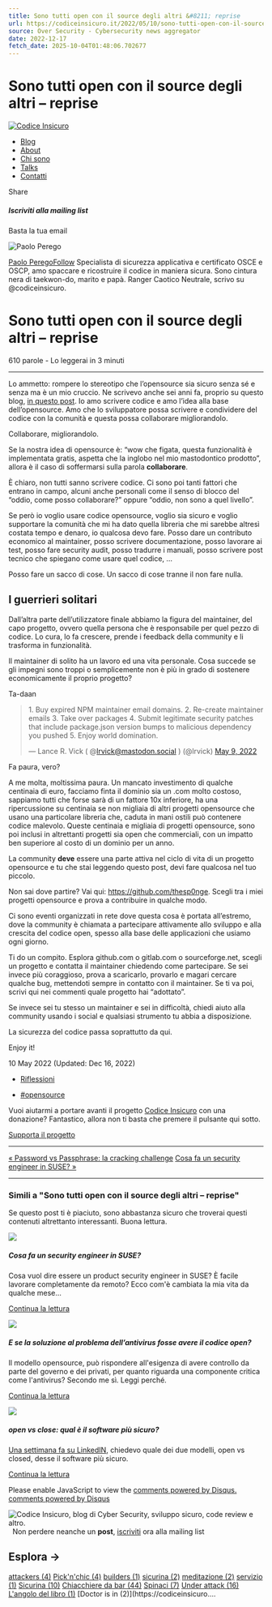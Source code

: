 ```yaml
---
title: Sono tutti open con il source degli altri &#8211; reprise
url: https://codiceinsicuro.it/2022/05/10/sono-tutti-open-con-il-source-degli-altri-reprise/
source: Over Security - Cybersecurity news aggregator
date: 2022-12-17
fetch_date: 2025-10-04T01:48:06.702677
---
```


# Sono tutti open con il source degli altri &#8211; reprise

[![Codice Insicuro](https://codiceinsicuro.it/assets/images/logo.png)](https://codiceinsicuro.it/)

* [Blog](https://codiceinsicuro.it/index.html)
* [About](https://codiceinsicuro.it/about)
* [Chi sono](https://codiceinsicuro.it/chi-sono/)
* [Talks](https://codiceinsicuro.it/talks/)
* [Contatti](https://codiceinsicuro.it/contatti)

Share

##### Iscriviti alla mailing list

Basta la tua email

![Paolo Perego](https://www.gravatar.com/avatar/d05560cd673cf2f4114012616fd57c33?s=250&d=mm&r=x)

[Paolo Perego](https://codiceinsicuro.it)[Follow](https://twitter.com/thesp0nge)
Specialista di sicurezza applicativa e certificato OSCE e OSCP, amo spaccare e ricostruire il codice in maniera sicura. Sono cintura nera di taekwon-do, marito e papà. Ranger Caotico Neutrale, scrivo su @codiceinsicuro.

# Sono tutti open con il source degli altri – reprise

610
parole -  Lo leggerai in 3 minuti

---

Lo ammetto: rompere lo stereotipo che l’opensource sia sicuro senza sé e senza ma è un mio cruccio. Ne scrivevo anche sei anni fa, proprio su questo blog, [in questo post](https://codiceinsicuro.it/2016/09/07/sono-tutti-open-con-il-source-degli-altri/). Io amo scrivere codice e amo l’idea alla base dell’opensource. Amo che lo sviluppatore possa scrivere e condividere del codice con la comunità e questa possa collaborare migliorandolo.

Collaborare, migliorandolo.

Se la nostra idea di opensource è: “wow che figata, questa funzionalità è implementata gratis, aspetta che la inglobo nel mio mastodontico prodotto”, allora è il caso di soffermarsi sulla parola **collaborare**.

È chiaro, non tutti sanno scrivere codice. Ci sono poi tanti fattori che entrano in campo, alcuni anche personali come il senso di blocco del “oddio, come posso collaborare?” oppure “oddio, non sono a quel livello”.

Se però io voglio usare codice opensource, voglio sia sicuro e voglio supportare la comunità che mi ha dato quella libreria che mi sarebbe altresì costata tempo e denaro, io qualcosa devo fare. Posso dare un contributo economico al maintainer, posso scrivere documentazione, posso lavorare ai test, posso fare security audit, posso tradurre i manuali, posso scrivere post tecnico che spiegano come usare quel codice, …

Posso fare un sacco di cose. Un sacco di cose tranne il non fare nulla.

## I guerrieri solitari

Dall’altra parte dell’utilizzatore finale abbiamo la figura del maintainer, del capo progetto, ovvero quella persona che è responsabile per quel pezzo di codice. Lo cura, lo fa crescere, prende i feedback della community e li trasforma in funzionalità.

Il maintainer di solito ha un lavoro ed una vita personale. Cosa succede se gli impegni sono troppi o semplicemente non è più in grado di sostenere economicamente il proprio progetto?

Ta-daan

> 1\. Buy expired NPM maintainer email domains.
> 2\. Re-create maintainer emails
> 3\. Take over packages
> 4\. Submit legitimate security patches that include package.json version bumps to malicious dependency you pushed
> 5\. Enjoy world domination.
>
> — Lance R. Vick ( @lrvick@mastodon.social ) (@lrvick) [May 9, 2022](https://twitter.com/lrvick/status/1523774962909298690?ref\_src=twsrc%5Etfw)

Fa paura, vero?

A me molta, moltissima paura. Un mancato investimento di qualche centinaia di euro, facciamo finta il dominio sia un .com molto costoso, sappiamo tutti che forse sarà di un fattore 10x inferiore, ha una ripercussione su centinaia se non migliaia di altri progetti opensource che usano una particolare libreria che, caduta in mani ostili può contenere codice malevolo. Queste centinaia e migliaia di progetti opensource, sono poi inclusi in altrettanti progetti sia open che commerciali, con un impatto ben superiore al costo di un dominio per un anno.

La community **deve** essere una parte attiva nel ciclo di vita di un progetto opensource e tu che stai leggendo questo post, devi fare qualcosa nel tuo piccolo.

Non sai dove partire? Vai qui: https://github.com/thesp0nge. Scegli tra i miei progetti opensource e prova a contribuire in qualche modo.

Ci sono eventi organizzati in rete dove questa cosa è portata all’estremo, dove la community è chiamata a partecipare attivamente allo sviluppo e alla crescita del codice open, spesso alla base delle applicazioni che usiamo ogni giorno.

Ti do un compito. Esplora github.com o gitlab.com o sourceforge.net, scegli un progetto e contatta il maintainer chiedendo come partecipare. Se sei invece più coraggioso, prova a scaricarlo, provarlo e magari cercare qualche bug, mettendoti sempre in contatto con il maintainer. Se ti va poi, scrivi qui nei commenti quale progetto hai “adottato”.

Se invece sei tu stesso un maintainer e sei in difficoltà, chiedi aiuto alla community usando i social e qualsiasi strumento tu abbia a disposizione.

La sicurezza del codice passa soprattutto da qui.

Enjoy it!

10 May 2022
(Updated: Dec 16, 2022)

* [Riflessioni](/categories#Riflessioni)

* [#opensource](/tags#opensource)

Vuoi aiutarmi a portare avanti il progetto [Codice Insicuro](https://codiceinsicuro.it) con una donazione?
Fantastico, allora non ti basta che premere il pulsante qui sotto.

[Supporta il progetto](https://www.buymeacoffee.com/thesp0nge)

---

[« Password vs Passphrase: la cracking challenge](https://codiceinsicuro.it/2022/04/21/password-vs-passphrase-la-cracking-challenge/)
[Cosa fa un security engineer in SUSE? »](https://codiceinsicuro.it/2022/05/24/cosa-fa-un-security-engineer-in-suse/)

---

### Simili a "Sono tutti open con il source degli altri – reprise"

Se questo post ti è piaciuto, sono abbastanza sicuro che troverai questi contenuti altrettanto interessanti. Buona lettura.

![](https://codiceinsicuro.it/assets/images/)

##### Cosa fa un security engineer in SUSE?

Cosa vuol dire essere un product security engineer in SUSE? È facile lavorare completamente da remoto? Ecco com'è cambiata la mia vita da qualche mese...

[Continua la lettura](/2022/05/24/cosa-fa-un-security-engineer-in-suse/)

![](https://codiceinsicuro.it/assets/images/)

##### E se la soluzione al problema dell’antivirus fosse avere il codice open?

Il modello opensource, può rispondere all'esigenza di avere controllo da parte del governo e dei privati, per quanto riguarda una componente critica come l'antivirus? Secondo me sì. Leggi perché.

[Continua la lettura](/2022/04/04/e-se-il-problema-dell-antivirus-fosse-avere-il-codice-open/)

![](https://codiceinsicuro.it/assets/images/morse.jpg)

##### open vs close: qual è il software più sicuro?

[Una settimana fa su
LinkedIN](https://www.linkedin.com/posts/paolo-perego_ho-avuto-un-interessante-confronto-in-un-activity-6864936392217137152-AjFq),
chiedevo quale dei due modelli, open vs closed, desse il software più sicuro.

[Continua la lettura](/blog/open-vs-close-qual-e-il-software-piu-sicuro/)

Please enable JavaScript to view the [comments powered by Disqus.](http://disqus.com/?ref_noscript)
[comments powered by Disqus](http://disqus.com)

![Codice Insicuro, blog di Cyber Security, sviluppo sicuro, code review e altro.](https://codiceinsicuro.it/assets/images/logo.png)   Non perdere neanche un **post**, [iscriviti](https://mailchi.mp/f53e49d3060b/codice-insicuro) ora alla mailing list

## Esplora →

[attackers (4)](https://codiceinsicuro.it/categories#attackers)
[Pick'n'chic (4)](https://codiceinsicuro.it/categories#Pick'n'chic)
[builders (1)](https://codiceinsicuro.it/categories#builders)
[sicurina (2)](https://codiceinsicuro.it/categories#sicurina)
[meditazione (2)](https://codiceinsicuro.it/categories#meditazione)
[servizio (1)](https://codiceinsicuro.it/categories#servizio)
[Sicurina (10)](https://codiceinsicuro.it/categories#Sicurina)
[Chiacchiere da bar (44)](https://codiceinsicuro.it/categories#Chiacchiere-da-bar)
[Spinaci (7)](https://codiceinsicuro.it/categories#Spinaci)
[Under attack (16)](https://codiceinsicuro.it/categories#Under-attack)
[L'angolo del libro (1)](https://codiceinsicuro.it/categories#L'angolo-del-libro)
[Doctor is in (2)](https://codiceinsicuro....